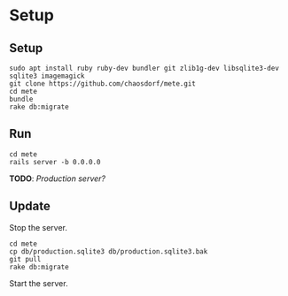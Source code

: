 # Setup #

## Setup ##

```
sudo apt install ruby ruby-dev bundler git zlib1g-dev libsqlite3-dev sqlite3 imagemagick
git clone https://github.com/chaosdorf/mete.git
cd mete
bundle
rake db:migrate
```

## Run ##

```
cd mete
rails server -b 0.0.0.0
```

**TODO**: *Production server?*

## Update ##

Stop the server.

```
cd mete
cp db/production.sqlite3 db/production.sqlite3.bak
git pull
rake db:migrate
```

Start the server.
